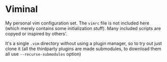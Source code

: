 # Viminal
My personal vim configuration set. The `vimrc` file is not included here (which merely contains some initialization stuff). Many included scripts are copyed or inspired by others'.

It's a single `.vim` directory without using a plugin manager, so to try out just clone it (all the thirdparty plugins are made submodules, to download them all use `--recurse-submodules` option)
